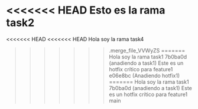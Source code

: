 <<<<<<< HEAD
Esto es la rama task2
=======
<<<<<<< HEAD
<<<<<<< HEAD
Hola soy la rama task4
>>>>>>> .merge_file_VVWyZS
=======
Hola soy la rama task1
>>>>>>> 7b0ba0d (anadiendo a task1)
Este es un hotfix crítico para feature1
>>>>>>> e06e8bc (Anadiendo hotfix1)
=======
Hola soy la rama task1
>>>>>>> 7b0ba0d (anadiendo a task1)
Este es un hotfix crítico para feature1
>>>>>>> main
